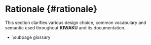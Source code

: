 Rationale {#rationale}
=========

This section clarifies various design choice, common vocabulary and semantic used throughout
**KIWAKU** and its documentation.

- \subpage glossary
